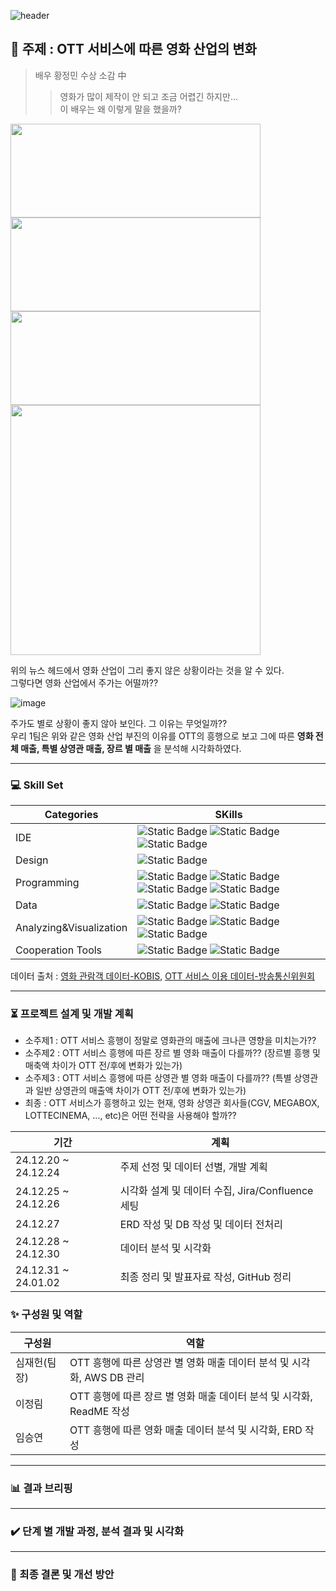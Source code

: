 ![header](https://capsule-render.vercel.app/api?type=waving&&&color=timeGradient&height=200&section=header&text=영화산업%20이대로%20괜찮은가?&fontColor=ffffff&fontAlign=63&fontAlignY=30&animation=twinkling&fontSize=50&desc=Team1.%20EDA%20Project&descSize=30&descAlign=80)

## :dart: 주제 : OTT 서비스에 따른 영화 산업의 변화
> 배우 황정민 수상 소감 中
>   > 영화가 많이 제작이 안 되고 조금 어렵긴 하지만...                
이 배우는 왜 이렇게 말을 했을까?


<img src="https://github.com/user-attachments/assets/31b5d722-1fc4-4ff7-853f-47ce0e9342e4" width="400" height="150"/>  <img src="https://github.com/user-attachments/assets/4a088b2b-8f3b-428f-af94-6e80da0ae8af" width="400" height="150"/>                               
<img src="https://github.com/user-attachments/assets/dbde6505-4fc0-4162-ae8f-9d26b3fe32e5" width="400" height="150"/>  <img src="https://github.com/user-attachments/assets/4d815d95-13ca-4500-b2dd-799223fd65f2" width="400" weight="150/">

위의 뉴스 헤드에서 영화 산업이 그리 좋지 않은 상황이라는 것을 알 수 있다.                                   
그렇다면 영화 산업에서 주가는 어떨까??           

![image](https://github.com/user-attachments/assets/f08fa30f-c3fa-4917-8a81-dbeb8048e529)

주가도 별로 상황이 좋지 않아 보인다.
그 이유는 무엇일까??             
우리 1팀은 위와 같은 영화 산업 부진의 이유를 OTT의 흥행으로 보고 그에 따른 **영화 전체 매출, 특별 상영관 매출, 장르 별 매출** 을 분석해 시각화하였다.
***
### :computer: Skill Set
|Categories|SKills|
|------|------|
|IDE|![Static Badge](https://img.shields.io/badge/linux-%23FCC624?style=plastic&logo=linux&logoColor=ffffff) ![Static Badge](https://img.shields.io/badge/ubuntu-22.04-grey?style=plastic&logo=ubuntu&logoColor=ffffff&labelColor=%23E95420) ![Static Badge](https://img.shields.io/badge/vsCode-%232185D0?style=plastic&logo=vscode&logoColor=ffffff) |
|Design|![Static Badge](https://img.shields.io/badge/ERD%20Cloud-%237F52FF?style=plastic)|
|Programming|![Static Badge](https://img.shields.io/badge/Python-%233776AB?style=plastic&logo=python&logoColor=ffffff) ![Static Badge](https://img.shields.io/badge/jupyter-%23F37626?style=plastic&logo=jupyter&logoColor=ffffff) ![Static Badge](https://img.shields.io/badge/selenium-%2343B02A?style=plastic&logo=selenium&logoColor=ffffff) ![Static Badge](https://img.shields.io/badge/beautifulsoup-grey?style=plastic&logoColor=ffffff)|
|Data|![Static Badge](https://img.shields.io/badge/mysql-%234479A1?style=plastic&logo=mysql&logoColor=ffffff) ![Static Badge](https://img.shields.io/badge/amazonrds-%23527FFF?style=plastic&logo=amazonrds&logoColor=ffffff)|
|Analyzing&Visualization|![Static Badge](https://img.shields.io/badge/numpy-%23013243?style=plastic&logo=numpy&logoColor=ffffff) ![Static Badge](https://img.shields.io/badge/pandas-%23150458?style=plastic&logo=pandas&logoColor=ffffff) ![Static Badge](https://img.shields.io/badge/matplotlib-grey?style=plastic&logo=matplotlib&logoColor=ffffff)|
|Cooperation Tools|![Static Badge](https://img.shields.io/badge/jira-%230052CC?style=plastic&logo=jira&logoColor=ffffff) ![Static Badge](https://img.shields.io/badge/confluence-%23172B4D?style=plastic&logo=confluence&logoColor=ffffff)|

데이터 출처 : [영화 관람객 데이터-KOBIS](https://www.kobis.or.kr/kobis/business/stat/boxs/findYearlyBoxOfficeList.do), [OTT 서비스 이용 데이터-방송통신위원회](https://kcc.go.kr/user.do?mode=view&page=A05030000&dc=&boardId=1113&cp=1&nop=10&ctx=ALL&searchKey=TITLE&searchVal=OTT&boardSeq=64815)

***

### :hourglass_flowing_sand: 프로젝트 설계 및 개발 계획
- 소주제1 : OTT 서비스 흥행이 정말로 영화관의 매출에 크나큰 영향을 미치는가??
- 소주제2 : OTT 서비스 흥행에 따른 장르 별 영화 매출이 다를까?? (장르별 흥행 및 매축액 차이가 OTT 전/후에 변화가 있는가)
- 소주제3 : OTT 서비스 흥행에 따른 상영관 별 영화 매출이 다를까?? (특별 상영관과 일반 상영관의 매출액 차이가 OTT 전/후에 변화가 있는가)
- 최종 : OTT 서비스가 흥행하고 있는 현재, 영화 상영관 회사들(CGV, MEGABOX, LOTTECINEMA, ..., etc)은 어떤 전략을 사용해야 할까??

|기간|계획|
|-----|-----|
|24.12.20 ~ 24.12.24|주제 선정 및 데이터 선별, 개발 계획|
|24.12.25 ~ 24.12.26|시각화 설계 및 데이터 수집, Jira/Confluence 세팅|
|24.12.27|ERD 작성 및 DB 작성 및 데이터 전처리|
|24.12.28 ~ 24.12.30|데이터 분석 및 시각화|
|24.12.31 ~ 24.01.02|최종 정리 및 발표자료 작성, GitHub 정리|

### :sparkles: 구성원 및 역할
|구성원|역할|
|-----|-----|
|심재헌(팀장)| OTT 흥행에 따른 상영관 별 영화 매출 데이터 분석 및 시각화, AWS DB 관리|
|이정림| OTT 흥행에 따른 장르 별 영화 매출 데이터 분석 및 시각화, ReadME 작성|
|임승연| OTT 흥행에 따른 영화 매출 데이터 분석 및 시각화, ERD 작성|

***

### :bar_chart: 결과 브리핑

***

### :heavy_check_mark: 단계 별 개발 과정, 분석 결과 및 시각화

***

### :bell: 최종 결론 및 개선 방안
